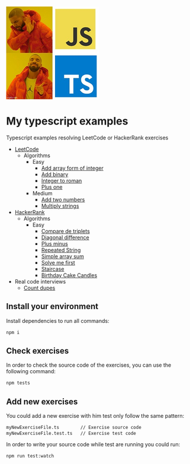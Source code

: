 ![meme](./assets/meme.jpg)
# My typescript examples

Typescript examples resolving LeetCode or HackerRank exercises

* [LeetCode](https://leetcode.com)
    * Algorithms
        * Easy
          * [Add array form of integer](./src/leetCode/algorithms/easy/addToArrayFormOfIntegers.md)
          * [Add binary](./src/leetCode/algorithms/easy/addBinary.md)
          * [Integer to roman](https://leetcode.com/problems/integer-to-roman/)
          * [Plus one](./src/leetCode/algorithms/easy/plusOne.md)
        * Medium
          * [Add two numbers](https://leetcode.com/problems/add-two-numbers/)
          * [Multiply strings](https://leetcode.com/problems/multiply-strings/)
* [HackerRank](https://www.hackerrank.com)
    * Algorithms
        * Easy
          * [Compare de triplets](./src/hackerRank/algorithms/easy/compareTheTriplets.md)
          * [Diagonal difference](./src/hackerRank/algorithms/easy/diagonalDifference.md)
          * [Plus minus](./src/hackerRank/algorithms/easy/plusMinus.md)
          * [Repeated String](./src/hackerRank/algorithms/easy/repeatedString.md)
          * [Simple array sum](./src/hackerRank/algorithms/easy/simpleArraySum.md)
          * [Solve me first](./src/hackerRank/algorithms/easy/solveMeFirst.md)
          * [Staircase](./src/hackerRank/algorithms/easy/staircase.md)
          * [Birthday Cake Candles](./src/hackerRank/algorithms/easy/birthdayCakeCandles.md)
* Real code interviews
  * [Count dupes](./src/realCodeInterviews/countDupes.md)
## Install your environment

Install dependencies to run all commands:

```bash
npm i
```

## Check exercises

In order to check the source code of the exercises, you can use the following command:

```bash
npm tests
```

## Add new exercises

You could add a new exercise with him test only follow the same pattern:

```
myNewExerciseFile.ts        // Exercise source code
myNewExerciseFile.test.ts   // Exercise test code
```

In order to write your source code while test are running you could run:

```bash
npm run test:watch
```
